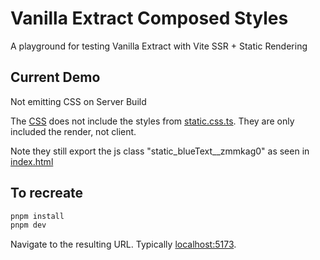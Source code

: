 # Vanilla Extract Composed Styles

A playground for testing Vanilla Extract with Vite SSR + Static Rendering

## Current Demo

Not emitting CSS on Server Build

The [CSS](./dist/assets/index-70b88a73.css) does not include the styles from [static.css.ts](./src/static.css.ts). They are only included the render, not client.

Note they still export the js class "static_blueText\_\_zmmkag0" as seen in [index.html](./dist/index.html)

## To recreate

```bash
pnpm install
pnpm dev
```

Navigate to the resulting URL. Typically [localhost:5173](http://localhost:5173).

[vite]: https://vitejs.dev
[sprinkles]: https://vanilla-extract.style/documentation/packages/sprinkles

